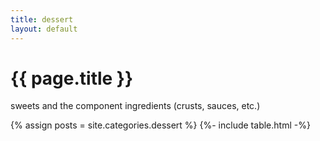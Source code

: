 ```yaml
---
title: dessert
layout: default
---
```


<h1 class="section-header">{{ page.title }}</h1>
<p class="section-subhead">sweets and the component ingredients (crusts, sauces, etc.)</p>

{% assign posts = site.categories.dessert %}
{%- include table.html -%}
